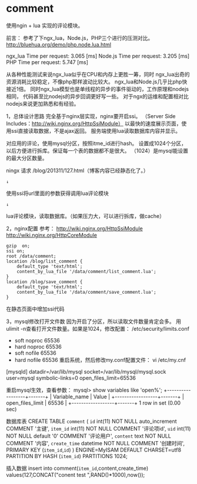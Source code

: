 comment
=======

使用ngin +  lua 实现的评论模块。



前言：
参考了下ngx_lua，Node.js，PHP三个进行的压测对比。
http://bluehua.org/demo/php.node.lua.html

ngx_lua   Time per request: 3.065 [ms]
Node.js   Time per request: 3.205 [ms]
PHP	      Time per request: 5.747 [ms]

从各种性能测试来说ngx_lua似乎在CPU和内存上更胜一筹，同时
ngx_lua出奇的资源消耗比较稳定，不像php那样波动比较大。
ngx_lua和Node.js几乎比php快接近1倍。
同时ngx_lua模型也是单线程的异步的事件驱动的，工作原理和nodejs相同，
代码甚至比nodejs的异步回调更好写一些。
对于ngx的运维和配置相对比nodejs来说更加熟悉和有经验。


1，总体设计思路
完全基于nginx层实现，nginx要开启ssi。
（Server Side Includes：http://wiki.nginx.org/HttpSsiModule）
以最快的速度展示页面，使用ssi直接读取数据，不是ajax返回。
服务端使用lua读取数据库内容并显示。

对应用的评论，使用mysql分区，按照itme_id进行hash。
设置成1024个分区，以后方便进行拆库。保证每一个表的数据都不是很大。
（1024）是mysql能设置的最大分区数量。

ningx 请求 /blog/201311/127.html（博客内容已经静态化了。）

	↓
	
使用ssi将url里面的参数获得调用lua评论模块

	↓
	
lua评论模块，读取数据库。（如果压力大，可以进行拆库，做cache）

2，nginx配置
参考：
http://wiki.nginx.org/HttpSsiModule
http://wiki.nginx.org/HttpCoreModule

    gzip  on;
    ssi on;
    root /data/comment;
	location /blog/list_comment {
		default_type 'text/html';
		content_by_lua_file '/data/comment/list_comment.lua';
    }
	location /blog/save_comment {
		default_type 'text/html';
		content_by_lua_file '/data/comment/save_comment.lua';
    }


在静态页面中增加ssi代码
<!--# include virtual="/blog/list_comment?uri=$request_uri" -->


3，mysql修改打开文件数
因为开启了分区，所以读取文件数量肯定会多。
用ulimit -n查看打开文件数量。如果是1024，修改配置：
/etc/security/limits.conf
*	soft    noproc  65536
*	hard    noproc  65536
*	soft    nofile  65536
*	hard    nofile  65536
重启系统，然后修改my.conf配置文件：
vi /etc/my.cnf 

[mysqld]
datadir=/var/lib/mysql
socket=/var/lib/mysql/mysql.sock
user=mysql
symbolic-links=0
open_files_limit=65536

重启mysql生效，查看参数：
mysql> show variables like 'open%';
+------------------+-------+
| Variable_name    | Value |
+------------------+-------+
| open_files_limit | 65536 |
+------------------+-------+
1 row in set (0.00 sec)

数据库表
CREATE TABLE `comment` (
  `id` int(11) NOT NULL auto_increment COMMENT '主键',
  `item_id` int(11) NOT NULL COMMENT '评论项id',
  `uid` int(11) NOT NULL default '0' COMMENT '评论用户',
  `content` text NOT NULL COMMENT '内容',
  `create_time` datetime NOT NULL  COMMENT '创建时间',
  PRIMARY KEY  (`item_id`,`id`)
) ENGINE=MyISAM DEFAULT CHARSET=utf8
PARTITION BY HASH (`item_id`)
PARTITIONS 1024;

插入数据
insert into comment(`item_id`,content,create_time) values(127,CONCAT("conent test ",RAND()*1000),now());

